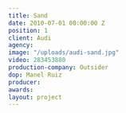 ```yaml
---
title: Sand
date: 2010-07-01 00:00:00 Z
position: 1
client: Audi
agency: 
image: "/uploads/audi-sand.jpg"
video: 283453880
production-company: Outsider
dop: Manel Ruiz
producer: 
awards: 
layout: project
---
```


